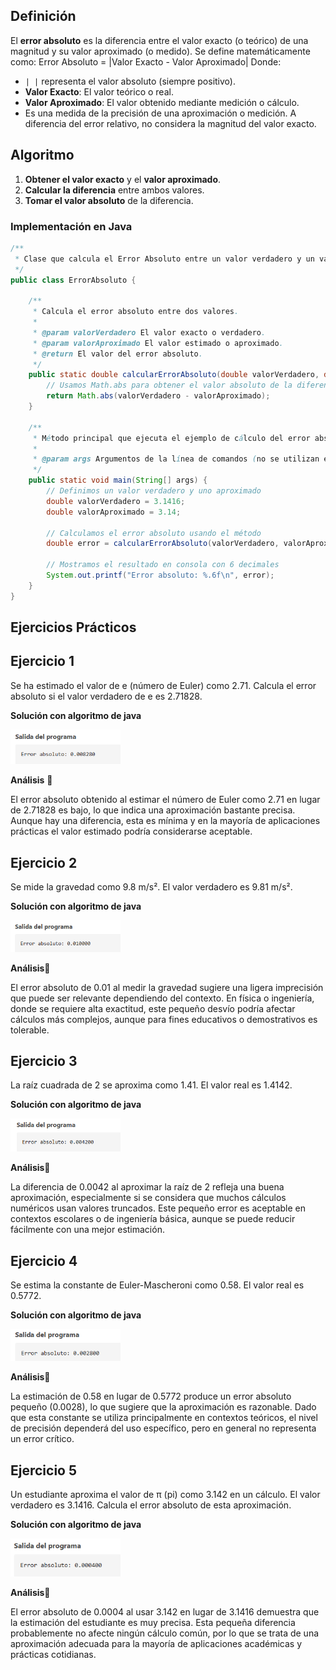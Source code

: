 ## Definición
El **error absoluto** es la diferencia entre el valor exacto (o teórico) de una magnitud y su valor aproximado (o medido).
Se define matemáticamente como:
Error Absoluto = |Valor Exacto - Valor Aproximado|
Donde:
- `| |` representa el valor absoluto (siempre positivo).
- **Valor Exacto**: El valor teórico o real.
- **Valor Aproximado**: El valor obtenido mediante medición o cálculo.
- Es una medida de la precisión de una aproximación o medición. A diferencia del error relativo, no considera la magnitud del valor exacto.
  
## Algoritmo 
1. **Obtener el valor exacto** y el **valor aproximado**.
2. **Calcular la diferencia** entre ambos valores.
3. **Tomar el valor absoluto** de la diferencia.

### Implementación en Java
```java
/**
 * Clase que calcula el Error Absoluto entre un valor verdadero y un valor aproximado.
 */
public class ErrorAbsoluto {

    /**
     * Calcula el error absoluto entre dos valores.
     *
     * @param valorVerdadero El valor exacto o verdadero.
     * @param valorAproximado El valor estimado o aproximado.
     * @return El valor del error absoluto.
     */
    public static double calcularErrorAbsoluto(double valorVerdadero, double valorAproximado) {
        // Usamos Math.abs para obtener el valor absoluto de la diferencia
        return Math.abs(valorVerdadero - valorAproximado);
    }

    /**
     * Método principal que ejecuta el ejemplo de cálculo del error absoluto.
     *
     * @param args Argumentos de la línea de comandos (no se utilizan en este caso).
     */
    public static void main(String[] args) {
        // Definimos un valor verdadero y uno aproximado
        double valorVerdadero = 3.1416;
        double valorAproximado = 3.14;

        // Calculamos el error absoluto usando el método
        double error = calcularErrorAbsoluto(valorVerdadero, valorAproximado);

        // Mostramos el resultado en consola con 6 decimales
        System.out.printf("Error absoluto: %.6f\n", error);
    }
}

```
## Ejercicios Prácticos

## Ejercicio 1
Se ha estimado el valor de e (número de Euler) como 2.71. Calcula el error absoluto si el valor verdadero de e es 2.71828.

**Solución con algoritmo de java**

<img src="https://github.com/nadfernanda/Metodos_Numericos/blob/main/tema-1/imagenes/Error%20Absoluto/Ejercicio%201.png" width="35%" alt="Solución Ejercicio 1">

**Análisis** 🧠

El error absoluto obtenido al estimar el número de Euler como 2.71 en lugar de 2.71828 es bajo, lo que indica una aproximación bastante precisa. Aunque hay una diferencia, esta es mínima y en la mayoría de aplicaciones prácticas el valor estimado podría considerarse aceptable.

## Ejercicio 2
Se mide la gravedad como 9.8 m/s². El valor verdadero es 9.81 m/s².

**Solución con algoritmo de java**

<img src="https://github.com/nadfernanda/Metodos_Numericos/blob/main/tema-1/imagenes/Error%20Absoluto/Ejercicio%202.png" width="35%" alt="Solución Ejercicio 2">

**Análisis**🧠

El error absoluto de 0.01 al medir la gravedad sugiere una ligera imprecisión que puede ser relevante dependiendo del contexto. En física o ingeniería, donde se requiere alta exactitud, este pequeño desvío podría afectar cálculos más complejos, aunque para fines educativos o demostrativos es tolerable.

## Ejercicio 3
La raíz cuadrada de 2 se aproxima como 1.41. El valor real es 1.4142.

**Solución con algoritmo de java**

<img src="https://github.com/nadfernanda/Metodos_Numericos/blob/main/tema-1/imagenes/Error%20Absoluto/Ejercicio%203.png" width="35%" alt="Solución Ejercicio 3">

**Análisis**🧠

La diferencia de 0.0042 al aproximar la raíz de 2 refleja una buena aproximación, especialmente si se considera que muchos cálculos numéricos usan valores truncados. Este pequeño error es aceptable en contextos escolares o de ingeniería básica, aunque se puede reducir fácilmente con una mejor estimación.

## Ejercicio 4
Se estima la constante de Euler-Mascheroni como 0.58. El valor real es 0.5772.

**Solución con algoritmo de java**

<img src="https://github.com/nadfernanda/Metodos_Numericos/blob/main/tema-1/imagenes/Error%20Absoluto/Ejercicio%204.png" width="35%" alt="Solución Ejercicio 4">

**Análisis**🧠

La estimación de 0.58 en lugar de 0.5772 produce un error absoluto pequeño (0.0028), lo que sugiere que la aproximación es razonable. Dado que esta constante se utiliza principalmente en contextos teóricos, el nivel de precisión dependerá del uso específico, pero en general no representa un error crítico.


## Ejercicio 5
Un estudiante aproxima el valor de π (pi) como 3.142 en un cálculo. El valor verdadero es 3.1416. Calcula el error absoluto de esta aproximación.

**Solución con algoritmo de java**

<img src="https://github.com/nadfernanda/Metodos_Numericos/blob/main/tema-1/imagenes/Error%20Absoluto/Ejercicio%205.png" width="35%" alt="Solución Ejercicio 5">

**Análisis**🧠

El error absoluto de 0.0004 al usar 3.142 en lugar de 3.1416 demuestra que la estimación del estudiante es muy precisa. Esta pequeña diferencia probablemente no afecte ningún cálculo común, por lo que se trata de una aproximación adecuada para la mayoría de aplicaciones académicas y prácticas cotidianas.
